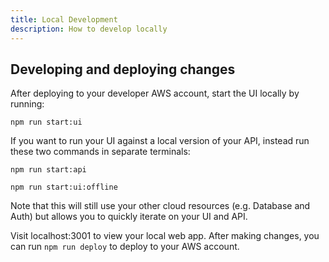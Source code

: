 ```yaml
---
title: Local Development
description: How to develop locally
---
```


## Developing and deploying changes

After deploying to your developer AWS account, start the UI locally by running:

```
npm run start:ui
```

If you want to run your UI against a local version of your API, instead run these two commands in separate terminals:

```
npm run start:api
```

```
npm run start:ui:offline
```

Note that this will still use your other cloud resources (e.g. Database and Auth) but allows you to quickly iterate on your UI and API.

Visit localhost:3001 to view your local web app. After making changes, you can run `npm run deploy` to deploy to your AWS account.